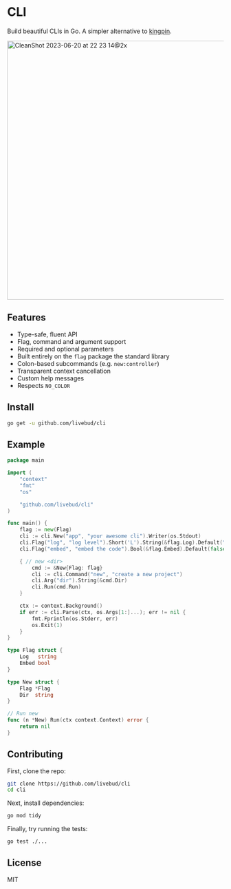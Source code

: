 # CLI

Build beautiful CLIs in Go. A simpler alternative to [kingpin](https://github.com/alecthomas/kingpin).

<img width="601" alt="CleanShot 2023-06-20 at 22 23 14@2x" src="https://github.com/livebud/cli/assets/170299/f29b7f43-ff1a-445e-9642-af300742ae4f">

## Features

- Type-safe, fluent API
- Flag, command and argument support
- Required and optional parameters
- Built entirely on the `flag` package the standard library
- Colon-based subcommands (e.g. `new:controller`)
- Transparent context cancellation
- Custom help messages
- Respects `NO_COLOR`

## Install

```sh
go get -u github.com/livebud/cli
```

## Example

```go
package main

import (
	"context"
	"fmt"
	"os"

	"github.com/livebud/cli"
)

func main() {
	flag := new(Flag)
	cli := cli.New("app", "your awesome cli").Writer(os.Stdout)
	cli.Flag("log", "log level").Short('L').String(&flag.Log).Default("info")
	cli.Flag("embed", "embed the code").Bool(&flag.Embed).Default(false)

	{ // new <dir>
		cmd := &New{Flag: flag}
		cli := cli.Command("new", "create a new project")
		cli.Arg("dir").String(&cmd.Dir)
		cli.Run(cmd.Run)
	}

	ctx := context.Background()
	if err := cli.Parse(ctx, os.Args[1:]...); err != nil {
		fmt.Fprintln(os.Stderr, err)
		os.Exit(1)
	}
}

type Flag struct {
	Log   string
	Embed bool
}

type New struct {
	Flag *Flag
	Dir  string
}

// Run new
func (n *New) Run(ctx context.Context) error {
	return nil
}
```

## Contributing

First, clone the repo:

```sh
git clone https://github.com/livebud/cli
cd cli
```

Next, install dependencies:

```sh
go mod tidy
```

Finally, try running the tests:

```sh
go test ./...
```

## License

MIT
